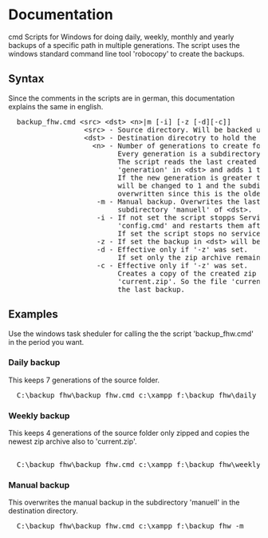 <h1>Documentation</h1>
<p>cmd Scripts for Windows for doing daily, weekly, monthly and yearly backups of a specific path in multiple generations. The script uses the windows standard command line tool 'robocopy' to create the backups.</p>

<h2>Syntax</h2>
<p>Since the comments in the scripts are in german, this documentation explains the same in english.</p>
<pre>
  backup_fhw.cmd &lt;src&gt; &lt;dst&gt; &lt;n&gt;|m [-i] [-z [-d][-c]] 
                  &lt;src&gt; - Source directory. Will be backed up with all sub directories.
                  &lt;dst&gt; - Destination direcotry to hold the backup.
                    &lt;n&gt; - Number of generations to create for the backup. 
                          Every generation is a subdirectory of &lt;dst&gt;.
                          The script reads the last created generation from the file
                          'generation' in &lt;dst&gt; and adds 1 to that number. 
                          If the new generation is greater than &lt;n> the new generation
                          will be changed to 1 and the subdirectory 1 of &lt;dst&gt; will be
                          overwritten since this is the oldest generation.
                     -m - Manual backup. Overwrites the last manual backup in the
                          subdirectory 'manuell' of &lt;dst&gt;.
                     -i - If not set the script stopps Services configured in file 
                          'config.cmd' and restarts them after backup.
                          If set the script stops no services during the backup.
                     -z - If set the backup in &lt;dst&gt; will be created as a zip archive.
                     -d - Effective only if '-z' was set. 
                          If set only the zip archive remains at &lt;dst&gt; after backup.
                     -c - Effective only if '-z' was set.
                          Creates a copy of the created zip archive to the file 
                          'current.zip'. So the file 'current.zip' always contains
                          the last backup.
</pre>

<h2>Examples</h2>
<p>Use the windows task sheduler for calling the the script 'backup_fhw.cmd' in the period you want.</p>
<h3>Daily backup</h3>
<p>This keeps 7 generations of the source folder.</p>
<pre>
  C:\backup_fhw\backup_fhw.cmd c:\xampp f:\backup_fhw\daily 7
</pre>
<h3>Weekly backup</h3>
<p>This keeps 4 generations of the source folder only zipped and copies the newest zip archive also to 'current.zip'.</p>
<pre>  
  C:\backup_fhw\backup_fhw.cmd c:\xampp f:\backup_fhw\weekly 4 -z -d -c
</pre>
<h3>Manual backup</h3>
<p>This overwrites the manual backup in the subdirectory 'manuell' in the destination directory.</p>
<pre>
  C:\backup_fhw\backup_fhw.cmd c:\xampp f:\backup_fhw -m
</pre>
